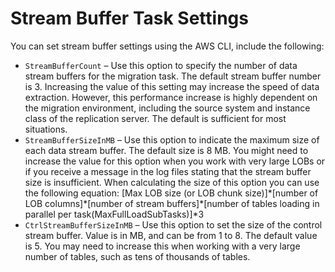 # Stream Buffer Task Settings<a name="CHAP_Tasks.CustomizingTasks.TaskSettings.StreamBuffer"></a>

You can set stream buffer settings using the AWS CLI, include the following:
+ `StreamBufferCount` – Use this option to specify the number of data stream buffers for the migration task\. The default stream buffer number is 3\. Increasing the value of this setting may increase the speed of data extraction\. However, this performance increase is highly dependent on the migration environment, including the source system and instance class of the replication server\. The default is sufficient for most situations\.
+ `StreamBufferSizeInMB` – Use this option to indicate the maximum size of each data stream buffer\. The default size is 8 MB\. You might need to increase the value for this option when you work with very large LOBs or if you receive a message in the log files stating that the stream buffer size is insufficient\. When calculating the size of this option you can use the following equation: \[Max LOB size \(or LOB chunk size\)\]\*\[number of LOB columns\]\*\[number of stream buffers\]\*\[number of tables loading in parallel per task\(MaxFullLoadSubTasks\)\]\*3
+ `CtrlStreamBufferSizeInMB` – Use this option to set the size of the control stream buffer\. Value is in MB, and can be from 1 to 8\. The default value is 5\. You may need to increase this when working with a very large number of tables, such as tens of thousands of tables\.